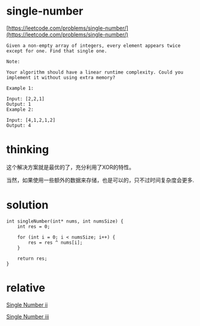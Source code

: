# single-number

[https://leetcode.com/problems/single-number/](https://leetcode.com/problems/single-number/)

```
Given a non-empty array of integers, every element appears twice except for one. Find that single one.

Note:

Your algorithm should have a linear runtime complexity. Could you implement it without using extra memory?

Example 1:

Input: [2,2,1]
Output: 1
Example 2:

Input: [4,1,2,1,2]
Output: 4
```

# thinking

这个解决方案就是最优的了，充分利用了XOR的特性。

当然，如果使用一些额外的数据来存储，也是可以的，只不过时间复杂度会更多.

# solution

```
int singleNumber(int* nums, int numsSize) {
    int res = 0;

    for (int i = 0; i < numsSize; i++) {
        res = res ^ nums[i];
    }

    return res;
}
```
# relative

[Single Number ii](https://leetcode.com/problems/single-number-ii/)

[Single Number iii](https://leetcode.com/problems/single-number-iii/)
